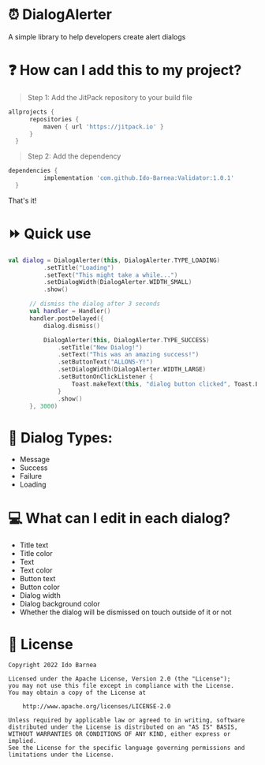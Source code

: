 # :alarm_clock: DialogAlerter
A simple library to help developers create alert dialogs

# :question: How can I add this to my project?
> Step 1: Add the JitPack repository to your build file
  ```gradle
  allprojects {
		repositories {
			maven { url 'https://jitpack.io' }
		}
	}
  ```
> Step 2: Add the dependency
  ```gradle
  dependencies {
	        implementation 'com.github.Ido-Barnea:Validator:1.0.1'
	}
  ```
  That's it!

# :fast_forward: Quick use
  ```kotlin
  val dialog = DialogAlerter(this, DialogAlerter.TYPE_LOADING)
            .setTitle("Loading")
            .setText("This might take a while...")
            .setDialogWidth(DialogAlerter.WIDTH_SMALL)
            .show()

        // dismiss the dialog after 3 seconds
        val handler = Handler()
        handler.postDelayed({
            dialog.dismiss()

            DialogAlerter(this, DialogAlerter.TYPE_SUCCESS)
                .setTitle("New Dialog!")
                .setText("This was an amazing success!")
                .setButtonText("ALLONS-Y!")
                .setDialogWidth(DialogAlerter.WIDTH_LARGE)
                .setButtonOnClickListener {
                    Toast.makeText(this, "dialog button clicked", Toast.LENGTH_SHORT).show()
                }
                .show()
        }, 3000)
  ```

# :book: Dialog Types:
- Message
- Success
- Failure
- Loading

# :computer: What can I edit in each dialog?
- Title text
- Title color
- Text
- Text color
- Button text
- Button color
- Dialog width
- Dialog background color
- Whether the dialog will be dismissed on touch outside of it or not

# :briefcase: License
```
Copyright 2022 Ido Barnea

Licensed under the Apache License, Version 2.0 (the "License");
you may not use this file except in compliance with the License.
You may obtain a copy of the License at

    http://www.apache.org/licenses/LICENSE-2.0

Unless required by applicable law or agreed to in writing, software
distributed under the License is distributed on an "AS IS" BASIS,
WITHOUT WARRANTIES OR CONDITIONS OF ANY KIND, either express or implied.
See the License for the specific language governing permissions and
limitations under the License.

